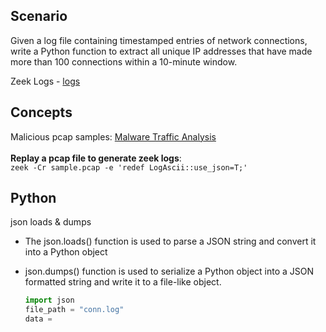 ## Scenario
Given a log file containing timestamped entries of network connections, write a Python function to extract all unique IP addresses that have made more than 100 connections within a 10-minute window.

Zeek Logs - <a href="https://www.secrepo.com/maccdc2012/conn.log.gz">logs</a>

## Concepts
Malicious pcap samples: <a href="https://www.malware-traffic-analysis.net/">Malware Traffic Analysis</a>
<br><br>
<strong>Replay a pcap file to generate zeek logs</strong>:<br> `zeek -Cr sample.pcap -e 'redef LogAscii::use_json=T;'`
## Python
json loads & dumps
- The json.loads() function is used to parse a JSON string and convert it into a Python object
- json.dumps() function is used to serialize a Python object into a JSON formatted string and write it to a file-like object.
  
  ```python
  import json
  file_path = "conn.log"
  data = 
  ```
